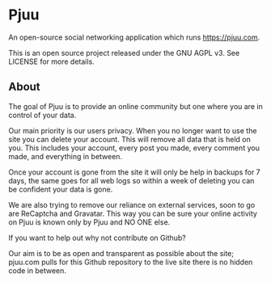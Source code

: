 # Pjuu

An open-source social networking application which runs https://pjuu.com.

This is an open source project released under the GNU AGPL v3. See LICENSE for more details.

## About

The goal of Pjuu is to provide an online community but one where you are in control of your data.

Our main priority is our users privacy. When you no longer want to use the site you can delete your account. This will remove all data that is held on you. This includes your account, every post you made, every comment you made, and everything in between.

Once your account is gone from the site it will only be help in backups for 7 days, the same goes for all web logs so within a week of deleting you can be confident your data is gone.

We are also trying to remove our reliance on external services, soon to go are ReCaptcha and Gravatar. This way you can be sure your online activity on Pjuu is known only by Pjuu and NO ONE else.

If you want to help out why not contribute on Github?

Our aim is to be as open and transparent as possible about the site; pjuu.com pulls for this Github repository to the live site there is no hidden code in between.
